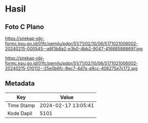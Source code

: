 # Hasil

## Foto C Plano

https://sirekap-obj-formc.kpu.go.id/01fc/pemilu/pdpr/51/71/02/10/06/5171021006002-20240215-000545--a8f3b8a2-e3b0-4bb2-9047-416685888697.jpg

https://sirekap-obj-formc.kpu.go.id/01fc/pemilu/pdpr/51/71/02/10/06/5171021006002-20240215-010112--25e0b6fc-8ec7-4d7a-a9cc-406275e7c172.jpg


## Metadata

| Key        | Value               |
| ---------- | ------------------- |
| Time Stamp | 2024-02-17 13:05:41 |
| Kode Dapil | 5101                |



